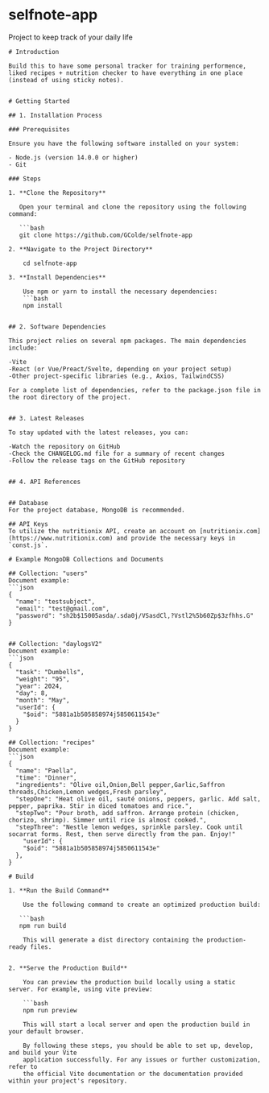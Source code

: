# selfnote-app

Project to keep track of your daily life

````
# Introduction

Build this to have some personal tracker for training performence,
liked recipes + nutrition checker to have everything in one place (instead of using sticky notes).


# Getting Started

## 1. Installation Process

### Prerequisites

Ensure you have the following software installed on your system:

- Node.js (version 14.0.0 or higher)
- Git

### Steps

1. **Clone the Repository**

   Open your terminal and clone the repository using the following command:

   ```bash
   git clone https://github.com/GColde/selfnote-app

2. **Navigate to the Project Directory**

    cd selfnote-app

3. **Install Dependencies**

    Use npm or yarn to install the necessary dependencies:
    ```bash
    npm install


## 2. Software Dependencies

This project relies on several npm packages. The main dependencies include:

-Vite
-React (or Vue/Preact/Svelte, depending on your project setup)
-Other project-specific libraries (e.g., Axios, TailwindCSS)

For a complete list of dependencies, refer to the package.json file in the root directory of the project.


## 3. Latest Releases

To stay updated with the latest releases, you can:

-Watch the repository on GitHub
-Check the CHANGELOG.md file for a summary of recent changes
-Follow the release tags on the GitHub repository


## 4. API References


## Database
For the project database, MongoDB is recommended.

## API Keys
To utilize the nutritionix API, create an account on [nutritionix.com](https://www.nutritionix.com) and provide the necessary keys in `const.js`.

# Example MongoDB Collections and Documents

## Collection: "users"
Document example:
```json
{
  "name": "testsubject",
  "email": "test@gmail.com",
  "password": "sh2b$15005asda/.sda0j/VSasdCl,?Vstl2%5b60Zp$3zfhhs.G"
}


## Collection: "daylogsV2"
Document example:
```json
{
  "task": "Dumbells",
  "weight": "95",
  "year": 2024,
  "day": 8,
  "month": "May",
  "userId": {
    "$oid": "5881a1b505858974j5850611543e"
  }
}

## Collection: "recipes"
Document example:
```json
{
  "name": "Paella",
  "time": "Dinner",
  "ingredients": "Olive oil,Onion,Bell pepper,Garlic,Saffron threads,Chicken,Lemon wedges,Fresh parsley",
  "stepOne": "Heat olive oil, sauté onions, peppers, garlic. Add salt, pepper, paprika. Stir in diced tomatoes and rice.",
  "stepTwo": "Pour broth, add saffron. Arrange protein (chicken, chorizo, shrimp). Simmer until rice is almost cooked.",
  "stepThree": "Nestle lemon wedges, sprinkle parsley. Cook until socarrat forms. Rest, then serve directly from the pan. Enjoy!"
    "userId": {
    "$oid": "5881a1b505858974j5850611543e"
  },
}

# Build

1. **Run the Build Command**

    Use the following command to create an optimized production build:

   ```bash
   npm run build

    This will generate a dist directory containing the production-ready files.


2. **Serve the Production Build**

    You can preview the production build locally using a static server. For example, using vite preview:

    ```bash
    npm run preview

    This will start a local server and open the production build in your default browser.

    By following these steps, you should be able to set up, develop, and build your Vite
    application successfully. For any issues or further customization, refer to
    the official Vite documentation or the documentation provided within your project's repository.




````
